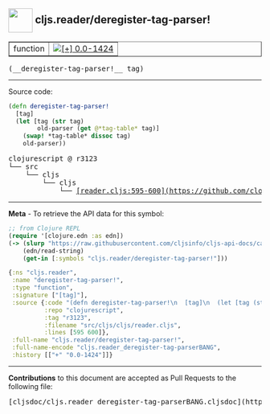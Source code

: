 ## <img width="48px" valign="middle" src="http://i.imgur.com/Hi20huC.png"> cljs.reader/deregister-tag-parser!

 <table border="1">
<tr>

<td>function</td>
<td><a href="https://github.com/cljsinfo/cljs-api-docs/tree/0.0-1424"><img valign="middle" alt="[+] 0.0-1424" src="https://img.shields.io/badge/+-0.0--1424-lightgrey.svg"></a> </td>
</tr>
</table>

 <samp>
(__deregister-tag-parser!__ tag)<br>
</samp>

---





Source code:

```clj
(defn deregister-tag-parser!
  [tag]
  (let [tag (str tag)
        old-parser (get @*tag-table* tag)]
    (swap! *tag-table* dissoc tag)
    old-parser))
```

 <pre>
clojurescript @ r3123
└── src
    └── cljs
        └── cljs
            └── <ins>[reader.cljs:595-600](https://github.com/clojure/clojurescript/blob/r3123/src/cljs/cljs/reader.cljs#L595-L600)</ins>
</pre>


---

__Meta__ - To retrieve the API data for this symbol:

```clj
;; from Clojure REPL
(require '[clojure.edn :as edn])
(-> (slurp "https://raw.githubusercontent.com/cljsinfo/cljs-api-docs/catalog/cljs-api.edn")
    (edn/read-string)
    (get-in [:symbols "cljs.reader/deregister-tag-parser!"]))
```

```clj
{:ns "cljs.reader",
 :name "deregister-tag-parser!",
 :type "function",
 :signature ["[tag]"],
 :source {:code "(defn deregister-tag-parser!\n  [tag]\n  (let [tag (str tag)\n        old-parser (get @*tag-table* tag)]\n    (swap! *tag-table* dissoc tag)\n    old-parser))",
          :repo "clojurescript",
          :tag "r3123",
          :filename "src/cljs/cljs/reader.cljs",
          :lines [595 600]},
 :full-name "cljs.reader/deregister-tag-parser!",
 :full-name-encode "cljs.reader_deregister-tag-parserBANG",
 :history [["+" "0.0-1424"]]}

```

---

__Contributions__ to this document are accepted as Pull Requests to the following file:

 <pre>
[cljsdoc/cljs.reader_deregister-tag-parserBANG.cljsdoc](https://github.com/cljsinfo/cljs-api-docs/blob/master/cljsdoc/cljs.reader_deregister-tag-parserBANG.cljsdoc)
</pre>

